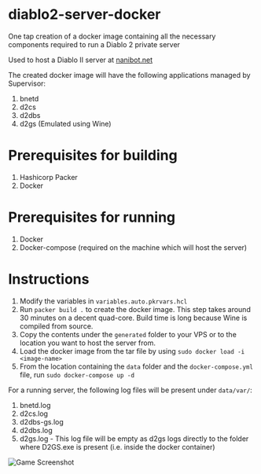 # diablo2-server-docker
One tap creation of a docker image containing all the necessary components required to run a Diablo 2 private server

Used to host a Diablo II server at [nanibot.net](https://nanibot.net)

The created docker image will have the following applications managed by Supervisor:
1. bnetd
2. d2cs
3. d2dbs
4. d2gs (Emulated using Wine)

# Prerequisites for building
1. Hashicorp Packer
2. Docker

# Prerequisites for running
1. Docker
2. Docker-compose (required on the machine which will host the server)

# Instructions
1. Modify the variables in `variables.auto.pkrvars.hcl`
2. Run `packer build .` to create the docker image. This step takes around 30 minutes on a decent quad-core. Build time is long because Wine is compiled from source.
3. Copy the contents under the `generated` folder to your VPS or to the location you want to host the server from.
4. Load the docker image from the tar file by using `sudo docker load -i <image-name>`
5. From the location containing the `data` folder and the `docker-compose.yml` file, run `sudo docker-compose up -d`

For a running server, the following log files will be present under `data/var/`:
1. bnetd.log
2. d2cs.log
3. d2dbs-gs.log
4. d2dbs.log
5. d2gs.log - This log file will be empty as d2gs logs directly to the folder where D2GS.exe is present (i.e. inside the docker container)

![Game Screenshot](https://user-images.githubusercontent.com/83200243/184547087-466c49aa-202f-46d1-bfaf-0809581c91ed.png)